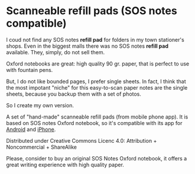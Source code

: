 # Scanneable refill pads (SOS notes compatible)

I coud not find any SOS notes **refill pad** for folders in my town stationer's shops. Even in the biggest malls there was no SOS notes **refill pad** available. They, simply, do not sell them.

Oxford notebooks are great: high quality 90 gr. paper, that is perfect to use with fountain pens. 

But, I do not like bounded pages, I prefer single sheets.
In fact, I think that the most impotant "niche" for this easy-to-scan paper notes are the single sheets, because you backup them with a set of photos.

So I create my own version.

A set of "hand-made" scanneable refill pads (from mobile phone app).
It is based on SOS notes Oxford notebook, so it's compatible with its app for [Android](https://play.google.com/store/apps/details?id=com.hamelin.sosnotes) and [iPhone]().


Distributed under Creative Commons Licenc 4.0: Attribution + Noncommercial + ShareAlike

Please, consider to buy an original SOS Notes Oxford notebook, it offers a great writing experience with high quality paper.